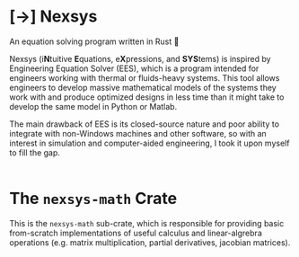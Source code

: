 # **[->] Nexsys**
An equation solving program written in Rust 🦀

Nexsys (i**N**tuitive **E**quations, e**X**pressions, and **SYS**tems) is 
inspired by Engineering Equation Solver (EES), which is a program intended 
for engineers working with thermal or fluids-heavy systems. This tool allows 
engineers to develop massive mathematical models of the systems they work with 
and produce optimized designs in less time than it might take to develop the 
same model in Python or Matlab.

The main drawback of EES is its closed-source nature and poor ability to 
integrate with non-Windows machines and other software, so with an interest in 
simulation and computer-aided engineering, I took it upon myself to fill the gap.
<br>
<br>
# The `nexsys-math` Crate
This is the `nexsys-math` sub-crate, which is responsible for providing basic
from-scratch implementations of useful calculus and linear-algrebra operations (e.g. matrix multiplication, partial derivatives, jacobian matrices). 